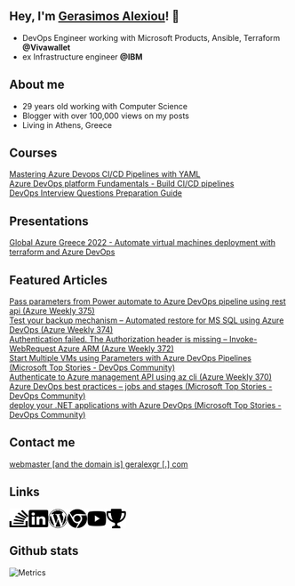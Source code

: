 
## Hey, I'm <a href="https://geralexgr.com" target="_blank">Gerasimos Alexiou</a>! 👋


- DevOps Engineer working with Microsoft Products, Ansible, Terraform **@Vivawallet**  
- ex Infrastructure engineer **@IBM**


## About me
- 29 years old working with Computer Science  
- Blogger with over 100,000 views on my posts  
- Living in Athens, Greece

## Courses
[Mastering Azure Devops CI/CD Pipelines with YAML](https://www.udemy.com/course/mastering-azure-devops-cicd-pipelines-with-yaml)  
[Azure DevOps platform Fundamentals - Build CI/CD pipelines](https://www.udemy.com/course/azure-devops-platform-fundamentals-build-cicd-pipelines/)  
[DevOps Interview Questions Preparation Guide](https://www.udemy.com/course/devops-interview-questions-preparation-guide/)  


## Presentations
[Global Azure Greece 2022 - Automate virtual machines deployment with terraform and Azure DevOps](https://global-azure-greece-2022.azurewebsites.net/)

## Featured Articles
[Pass parameters from Power automate to Azure DevOps pipeline using rest api (Azure Weekly 375)](https://azureweekly.info/issue-375.html)  
[Test your backup mechanism – Automated restore for MS SQL using Azure DevOps (Azure Weekly 374)](https://azureweekly.info/issue-374.html)  
[Authentication failed. The Authorization header is missing – Invoke-WebRequest Azure ARM (Azure Weekly 372)](https://azureweekly.info/issue-372.html)  
[Start Multiple VMs using Parameters with Azure DevOps Pipelines (Microsoft Top Stories - DevOps Community)](https://devblogs.microsoft.com/devops/top-stories-from-the-microsoft-devops-community-06-13-2022/)  
[Authenticate to Azure management API using az cli (Azure Weekly 370)](https://azureweekly.info/issue-370.html)  
[Azure DevOps best practices – jobs and stages (Microsoft Top Stories - DevOps Community)](https://devblogs.microsoft.com/devops/top-stories-from-the-microsoft-devops-community-2022-02-18/)  
[deploy your .NET applications with Azure DevOps (Microsoft Top Stories - DevOps Community)](https://devblogs.microsoft.com/devops/top-stories-from-the-microsoft-devops-community-2022-01-28/)  




## Contact me

[webmaster [and the domain is] geralexgr [.] com](mailto:webmaster@geralexgr.com)

## Links




[<img align="left" alt="StackOverflow" width="35px" height="35px"  src="assets/stack-overflow-brands.svg" />][stackoverflow]
[<img align="left" alt="Linkedin" width="35px" height="35px"  src="assets/linkedin-brands.svg" />][linkedin]
[<img align="left" alt="blog" width="35px" height="35px"  src="assets/wordpress-brands.svg" />][blog]
[<img align="left" alt="site" width="35px" height="35px"  src="assets/chrome-brands.svg" />][site]
[<img align="left" alt="youtube" width="35px" height="35px"  src="assets/youtube-brands.svg" />][youtube]
[<img align="left" alt="youtube" width="35px" height="35px"  src="assets/trophy.svg" />][credly]

<br />
<br />


 ## Github stats
![Metrics](https://metrics.lecoq.io/geralexgr?template=classic&repositories.forks=true&isocalendar=1&languages=1&habits=1&gists=1&base=header%2C%20activity%2C%20community%2C%20repositories%2C%20metadata&base.indepth=false&base.hireable=false&isocalendar=false&isocalendar.duration=half-year&languages=false&languages.ignored=html%2Cjavascript&languages.limit=8&languages.threshold=0%25&languages.other=false&languages.colors=github&languages.sections=most-used&languages.indepth=false&languages.analysis.timeout=15&languages.categories=markup%2C%20programming&languages.recent.categories=markup%2C%20programming&languages.recent.load=300&languages.recent.days=14&habits=false&habits.from=200&habits.days=14&habits.facts=true&habits.charts=false&habits.charts.type=classic&habits.trim=false&habits.languages.limit=8&habits.languages.threshold=0%25&gists=false&config.timezone=Europe%2FAthens)

<!---
[![GeralexGR's GitHub stats](https://github-readme-stats.vercel.app/api?username=geralexgr)](https://github.com/geralexgr/github/blob/main/README.md)

[![Top Langs](https://github-readme-stats.vercel.app/api/top-langs/?username=geralexgr&layout=compact)](https://github.com/geralexgr/github/blob/main/README.md)
--->


[stackoverflow]: https://stackoverflow.com/users/1509124/geralexgr
[linkedin]: https://linkedin.com/in/geralexgr
[blog]: https://blog.geralexgr.com
[youtube]: https://www.youtube.com/@geralexgr
[site]: https://geralexgr.com
[credly]: https://www.credly.com/users/gerasimos.alexiou/badges
